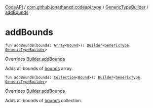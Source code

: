 [CodeAPI](../../index.md) / [com.github.jonathanxd.codeapi.type](../index.md) / [GenericTypeBuilder](index.md) / [addBounds](.)

# addBounds

`fun addBounds(bounds: `[`Array`](https://kotlinlang.org/api/latest/jvm/stdlib/kotlin/-array/index.html)`<`[`Bound`](../-generic-type/-bound/index.md)`>): `[`Builder`](../-generic-type/-builder/index.md)`<`[`GenericType`](../-generic-type/index.md)`, `[`GenericTypeBuilder`](index.md)`>`

Overrides [Builder.addBounds](../-generic-type/-builder/add-bounds.md)

Adds all bounds of [bounds](add-bounds.md#com.github.jonathanxd.codeapi.type.GenericTypeBuilder$addBounds(kotlin.Array((com.github.jonathanxd.codeapi.type.GenericType.Bound)))/bounds) array.

`fun addBounds(bounds: `[`Collection`](https://kotlinlang.org/api/latest/jvm/stdlib/kotlin.collections/-collection/index.html)`<`[`Bound`](../-generic-type/-bound/index.md)`>): `[`Builder`](../-generic-type/-builder/index.md)`<`[`GenericType`](../-generic-type/index.md)`, `[`GenericTypeBuilder`](index.md)`>`

Overrides [Builder.addBounds](../-generic-type/-builder/add-bounds.md)

Adds all bounds of [bounds](add-bounds.md#com.github.jonathanxd.codeapi.type.GenericTypeBuilder$addBounds(kotlin.collections.Collection((com.github.jonathanxd.codeapi.type.GenericType.Bound)))/bounds) collection.

